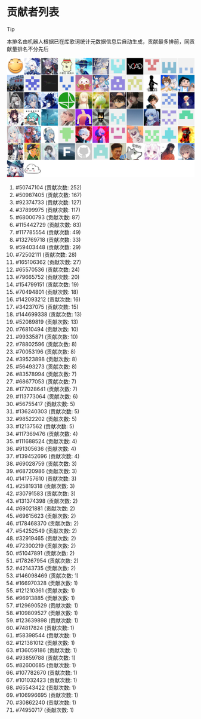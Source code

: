 # 贡献者列表

> [!TIP]
> 本排名由机器人根据已在库歌词统计元数据信息后自动生成，贡献最多排前，同贡献量排名不分先后

![贡献者头像画廊](./CONTRIBUTORS.svg)

1. #50747104 (贡献次数: 252)
2. #50987405 (贡献次数: 167)
3. #92374733 (贡献次数: 127)
4. #37899975 (贡献次数: 117)
5. #68000793 (贡献次数: 87)
6. #115442729 (贡献次数: 83)
7. #117785554 (贡献次数: 49)
8. #132769718 (贡献次数: 33)
9. #59403448 (贡献次数: 29)
10. #72502111 (贡献次数: 28)
11. #165106362 (贡献次数: 27)
12. #65570536 (贡献次数: 24)
13. #79665752 (贡献次数: 20)
14. #154799151 (贡献次数: 19)
15. #70494801 (贡献次数: 18)
16. #142093212 (贡献次数: 16)
17. #34237075 (贡献次数: 15)
18. #144699338 (贡献次数: 13)
19. #52089819 (贡献次数: 13)
20. #76810494 (贡献次数: 10)
21. #99335871 (贡献次数: 10)
22. #78802596 (贡献次数: 8)
23. #70053196 (贡献次数: 8)
24. #39523898 (贡献次数: 8)
25. #56493273 (贡献次数: 8)
26. #83578994 (贡献次数: 7)
27. #68677053 (贡献次数: 7)
28. #177028641 (贡献次数: 7)
29. #113773064 (贡献次数: 6)
30. #56755417 (贡献次数: 5)
31. #136240303 (贡献次数: 5)
32. #98522202 (贡献次数: 5)
33. #12137562 (贡献次数: 5)
34. #117369476 (贡献次数: 4)
35. #111688524 (贡献次数: 4)
36. #91305636 (贡献次数: 4)
37. #139452696 (贡献次数: 4)
38. #69028759 (贡献次数: 3)
39. #68720986 (贡献次数: 3)
40. #141757610 (贡献次数: 3)
41. #25819318 (贡献次数: 3)
42. #30791583 (贡献次数: 3)
43. #131374398 (贡献次数: 2)
44. #69021881 (贡献次数: 2)
45. #69615623 (贡献次数: 2)
46. #178468370 (贡献次数: 2)
47. #54252549 (贡献次数: 2)
48. #32919465 (贡献次数: 2)
49. #72300219 (贡献次数: 2)
50. #51047891 (贡献次数: 2)
51. #178267954 (贡献次数: 2)
52. #42143735 (贡献次数: 2)
53. #146098469 (贡献次数: 1)
54. #166970328 (贡献次数: 1)
55. #121210361 (贡献次数: 1)
56. #96913885 (贡献次数: 1)
57. #129690529 (贡献次数: 1)
58. #109809527 (贡献次数: 1)
59. #123639898 (贡献次数: 1)
60. #74817824 (贡献次数: 1)
61. #58398544 (贡献次数: 1)
62. #121381012 (贡献次数: 1)
63. #136059186 (贡献次数: 1)
64. #93859788 (贡献次数: 1)
65. #82600685 (贡献次数: 1)
66. #107782670 (贡献次数: 1)
67. #101032423 (贡献次数: 1)
68. #65543422 (贡献次数: 1)
69. #106996695 (贡献次数: 1)
70. #30862240 (贡献次数: 1)
71. #74950717 (贡献次数: 1)
